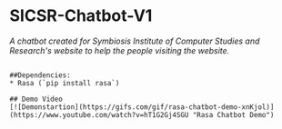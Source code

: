 # SICSR-Chatbot-V1
_A chatbot created for Symbiosis Institute of Computer Studies and Research's website to help the people visiting the website._
```

##Dependencies:
* Rasa (`pip install rasa`)

## Demo Video
[![Demonstartion](https://gifs.com/gif/rasa-chatbot-demo-xnKjol)](https://www.youtube.com/watch?v=hT1G2Gj4SGU "Rasa Chatbot Demo")

